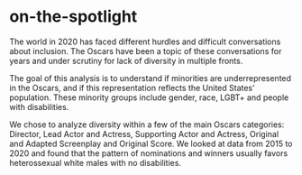 # on-the-spotlight
The world in 2020 has faced different hurdles and difficult conversations about inclusion. The Oscars have been a topic of these conversations for years and under scrutiny for lack of diversity in multiple fronts.  

The goal of this analysis is to understand if minorities are underrepresented in the Oscars, and if this representation reflects the United States’ population. These minority groups include gender, race, LGBT+ and people with disabilities.  

We chose to analyze diversity within a few of the main Oscars categories: Director, Lead Actor and Actress, Supporting Actor and Actress, Original and Adapted Screenplay and Original Score. We looked at data from 2015 to 2020 and found that the pattern of nominations and winners usually favors heterossexual white males with no disabilities.

